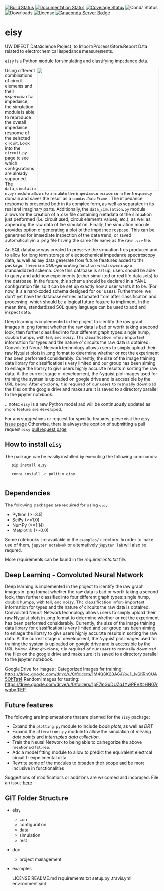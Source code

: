 [![Build Status](https://travis-ci.org/EISy-as-Py/eisy.svg?branch=master)](https://travis-ci.org/EISy-as-Py/eisy)
[![Documentation Status](https://readthedocs.org/projects/eisy-as-py/badge/?version=latest)](https://eisy-as-py.readthedocs.io/en/latest/?badge=latest)
[![Coverage Status](https://coveralls.io/repos/github/EISy-as-Py/eisy/badge.svg?branch=master)](https://coveralls.io/github/EISy-as-Py/eisy?branch=master)
![Conda Status](https://anaconda.org/politim/eisy/badges/installer/conda.svg)
![Downloads](https://anaconda.org/politim/eisy/badges/downloads.svg)
![License](https://anaconda.org/politim/eisy/badges/license.svg)
[![Anaconda-Server Badge](https://anaconda.org/politim/eisy/badges/platforms.svg)](https://anaconda.org/politim/eisy)

# eisy
UW DIRECT DataScience Project, to Import/Process/Store/Report Data related to electrochemical impedance measurements. 

`eisy` is a Python module for simulating and classifying impedance data.

<img src=https://github.com/EISy-as-Py/eisy/blob/master/doc/project_management/misc_design/Logo3_square.PNG width=400 p align="right"> 

Using different combinations of circuit elements and their expression for impedance, the simulation module is able to reproduce the overall impedance response of the selected circuit. Look into the `circuit.py` page to see which configurations are already supported.
The `data_simulation.py` module allows to simulate the impedance response  in the frequency domain and saves the result as a `pandas.DataFrame` . The impedance response is  presented both in its complex form, as well as separated in its real and imaginary parts. Additionally, the `data_simulation.py` module allows for the creation of a .csv file containing metadata of the simuation just performed (i.e. circuit used, circuit elements values, etc.), as well as appending the raw data of the simulation. Finally, the simulation module provides option of generating a plot of the impdance respose. This can be generated for immediate inspection of the data trend, or saved automaticallyin a .png file having the same file name as the raw `.csv` file. 

An SQL database was created to preserve the simuation files produced and to allow for long term storage of electrochemical impedance spectroscopy data, as well as any data generate from future freatures added to the package. There is a SQL-generating function which opens up a standardidzed schema. Once this database is set up, users should be able to query and add new experiments (either simulated or real life data sets) to the database. In the future, this schema should be declared in a YAML configuration file, so it can be set up exactly how a user wants it to be. (For now, it is a hard-coded schema designed for our uses). Furthermore, we don't yet have the database entries automated from after classification and processing, which should be a logical future feature to impliment. In the mean time, standardized SQL query language can be used to add and inspect data.

Deep learning is implemented in the project to identify the raw graph images in .png format whether the raw data is bad or worth taking a second look, then further classified into four different graph types: single hump, double humps, with tail, and noisy. The classification infers important information for types and the nature of circuits the raw data is obtained.
Convoluted Neural Network technology allows users to simply upload their raw Nyquist plots in .png format to determine whether or not the experiment has been performed considerably. Currently, the size of the image training data library for classification is very limited and our group has been aiming to enlarge the library to give users highly accurate results in sorting the raw data.
At the current stage of development, the Nyquist plot images used for training the system is uploaded on google drive and is accessible by the URL below. After git-clone, it is required of our users to manually download the files on the google drive and make sure it is saved to a directory parallel to the jupyter notebook. 


.. note::
  `eisy` is a new Python model and will be continuously updated as more feature are developed.

For any suggestions or request for specific features, plese visit the `eisy` [issue page](https://github.com/EISy-as-Py/eisy/issues) Otherwise, there is always the ooption of submitting a pull request `eisy` [pull request page](https://github.com/EISy-as-Py/eisy/pulls)

How to install `eisy`
--------------------------------

The package can be easiliy installed by executing the following commands: 

```
   pip install eisy
   
   conda install -c politim eisy
   
```

Dependencies
-------------------------

The following packages are required for using `eisy` 

- Python (>=3.5)
- SciPy (>=1.0)
- NumPy (>=1.14)
- Matplotlib (>=3.0)

Some notebooks are available in the `examples/` directory. In order to make use of them, `jupyter notebook` or alternatively `jupyter lab` will also be requred. 

More requirements can be found in the *requirements.txt* file. 

Deep Learning - Convoluted Neural Network
---------------------------------------------------

Deep learning is implemented in the project to identify the raw graph images in .png format whether the raw data is bad or worth taking a second look, then further classified into four different graph types: single hump, double humps, with tail, and noisy. The classification infers important information for types and the nature of circuits the raw data is obtained.  
Convoluted Neural Network technology allows users to simply upload their raw Nyquist plots in .png format to determine whether or not the experiment has been performed considerably. Currently, the size of the image training data library for classification is very limited and our group has been aiming to enlarge the library to give users highly accurate results in sorting the raw data.
At the current stage of development, the Nyquist plot images used for training the system is uploaded on google drive and is accessible by the URL below. After git-clone, it is required of our users to manually download the files on the google drive and make sure it is saved to a directory parallel to the jupyter notebook.

Google Drive for images : 
Categorized Images for training: https://drive.google.com/drive/u/0/folders/1M4Q3K28A6JYoJ1LlvSKRh9UA5OhTtrt4
Random Images for testing: https://drive.google.com/drive/u/0/folders/1pF7InGuDUZq4YwPFVXbHN07rwqbvfREP

Future features
----------------------

The following are implemetations that are planned for the `eisy` package:

* Expand the `plotting.py` module to include *blode plots*, as well as *DRT*
* Expand the `alterations.py` module to allow the simulation of *missing data points* and *interrupted data collection*. 
* Train the Neural Network to being able to cathegorize the above mentioned fetures. 
* Add a model fitting module to allow to predict the equivalent electrcal circuit fr experimental data
* Rewrite some of the modules to broaden their scope and be more inclusive in functionalities 

Suggestions of modifications or additions are welcomed and incoraged. File an issue [here](https://github.com/EISy-as-Py/eisy/issues)


## GIT Folder Structure
 * eisy
     * cnn
     * configuration
     * data
     * simulation
     * test
 * doc
     * project management     
 * examples
 
    LICENSE
    README.md
    requirements.txt
    setup.py
    .travis.yml
    environment.yml
 
